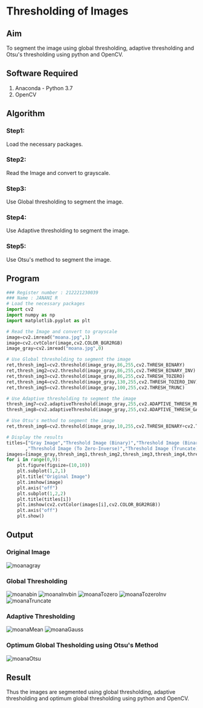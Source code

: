 # Thresholding of Images
## Aim
To segment the image using global thresholding, adaptive thresholding and Otsu's thresholding using python and OpenCV.

## Software Required
1. Anaconda - Python 3.7
2. OpenCV

## Algorithm

### Step1:
Load the necessary packages.
<br>
### Step2:
Read the Image and convert to grayscale.
<br>
### Step3:
Use Global thresholding to segment the image.
<br>
### Step4:
Use Adaptive thresholding to segment the image.
<br>
### Step5:
Use Otsu's method to segment the image.

## Program

```python
### Register number : 212221230039 
### Name : JANANI R
# Load the necessary packages
import cv2
import numpy as np
import matplotlib.pyplot as plt

# Read the Image and convert to grayscale
image=cv2.imread("moana.jpg",1)
image=cv2.cvtColor(image,cv2.COLOR_BGR2RGB)
image_gray=cv2.imread("moana.jpg",0)

# Use Global thresholding to segment the image
ret,thresh_img1=cv2.threshold(image_gray,86,255,cv2.THRESH_BINARY)
ret,thresh_img2=cv2.threshold(image_gray,86,255,cv2.THRESH_BINARY_INV)
ret,thresh_img3=cv2.threshold(image_gray,86,255,cv2.THRESH_TOZERO)
ret,thresh_img4=cv2.threshold(image_gray,130,255,cv2.THRESH_TOZERO_INV)
ret,thresh_img5=cv2.threshold(image_gray,100,255,cv2.THRESH_TRUNC)

# Use Adaptive thresholding to segment the image
thresh_img7=cv2.adaptiveThreshold(image_gray,255,cv2.ADAPTIVE_THRESH_MEAN_C,cv2.THRESH_BINARY,11,2)
thresh_img8=cv2.adaptiveThreshold(image_gray,255,cv2.ADAPTIVE_THRESH_GAUSSIAN_C,cv2.THRESH_BINARY,11,2)

# Use Otsu's method to segment the image 
ret,thresh_img6=cv2.threshold(image_gray,10,255,cv2.THRESH_BINARY+cv2.THRESH_OTSU) 

# Display the results
titles=["Gray Image","Threshold Image (Binary)","Threshold Image (Binary Inverse)","Threshold Image (To Zero)"
       ,"Threshold Image (To Zero-Inverse)","Threshold Image (Truncate)","Otsu","Adaptive Threshold (Mean)","Adaptive Threshold (Gaussian)"]
images=[image_gray,thresh_img1,thresh_img2,thresh_img3,thresh_img4,thresh_img5,thresh_img6,thresh_img7,thresh_img8]
for i in range(0,9):
    plt.figure(figsize=(10,10))
    plt.subplot(1,2,1)
    plt.title("Original Image")
    plt.imshow(image)
    plt.axis("off")
    plt.subplot(1,2,2)
    plt.title(titles[i])
    plt.imshow(cv2.cvtColor(images[i],cv2.COLOR_BGR2RGB))
    plt.axis("off")
    plt.show()
```
## Output

### Original Image
![moanagray](https://github.com/Janani-2003/Thresholding/assets/94288340/b93c849a-83e6-40af-bf86-437cd0a1877d)
<br>
### Global Thresholding
![moanabin](https://github.com/Janani-2003/Thresholding/assets/94288340/a8bdbee9-b537-43ed-82cd-adc57a3785e7)
![moanaInvbin](https://github.com/Janani-2003/Thresholding/assets/94288340/d1c1014c-3684-4193-8be0-710fcd30352c)
![moanaTozero](https://github.com/Janani-2003/Thresholding/assets/94288340/2f73ec13-f505-4177-903b-be0a20749005)
![moanaTozeroInv](https://github.com/Janani-2003/Thresholding/assets/94288340/869f309e-e490-44b6-b9ec-0fb7ccc51c7e)
![moanaTruncate](https://github.com/Janani-2003/Thresholding/assets/94288340/98897359-b778-451d-b9a6-41d470bed3b1)
<br>
### Adaptive Thresholding
![moanaMean](https://github.com/Janani-2003/Thresholding/assets/94288340/02b7d35d-67a8-4c08-9da6-bd11975233e9)
![moanaGauss](https://github.com/Janani-2003/Thresholding/assets/94288340/9d188eb8-a270-4aae-9091-d7de74e60600)
<br>
### Optimum Global Thesholding using Otsu's Method
![moanaOtsu](https://github.com/Janani-2003/Thresholding/assets/94288340/9d0e9cd3-aa8e-40de-9a39-a51a5c0ccbe6)

## Result
Thus the images are segmented using global thresholding, adaptive thresholding and optimum global thresholding using python and OpenCV.

